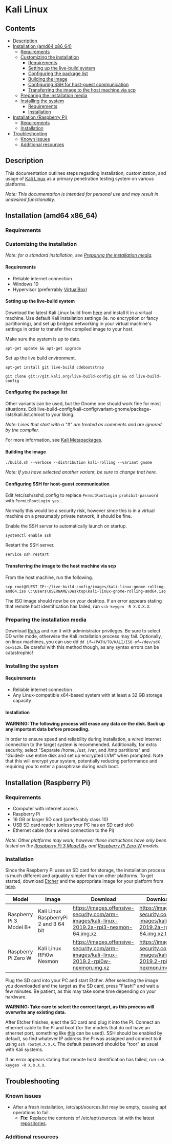 # Kali Linux

## Contents

- [Description](#description)
- [Installation (amd64 x86_64)](#installation-amd64-x86-64)
    - [Requirements](#requirements)
    - [Customizing the installation](#customizing-the-installation)
        - [Requirements](#requirements-1)
        - [Setting up the live-build system](#setting-up-the-live-build-system)
        - [Configuring the package list](#configuring-the-package-list)
        - [Building the image](#building-the-image)
        - [Configuring SSH for host-guest communication](#configuring-ssh-for-host-guest-communication)
        - [Transferring the image to the host machine via scp](#transferring-the-image-to-the-host-machine-via-scp)
    - [Preparing the installation media](#preparing-the-installation-media)
    - [Installing the system](#installing-the-system)
        - [Requirements](#requirements-2)
        - [Installation](#installation)
- [Installation (Raspberry Pi)](#installation-raspberry-pi)
    - [Requirements](#requirements-3)
    - [Installation](#installation-1)
- [Troubleshooting](#troubleshooting)
    - [Known issues](#known-issues)
    - [Additional resources](#additional-resources)

## Description

This documentation outlines steps regarding installation, customization, and usage of [Kali Linux](https://www.kali.org/) as a primary penetration testing system on various platforms.

*Note: This documentation is intended for personal use and may result in undesired functionality.*

## Installation (amd64 x86_64)

### Requirements

### Customizing the installation

*Note: for a standard installation, see [Preparing the installation media](#preparing-the-installation-media).*

#### Requirements

- Reliable internet connection
- Windows 10
- Hypervisor (preferrably [VirtualBox](https://www.virtualbox.org/))

#### Setting up the live-build system

Download the latest Kali Linux build from [here](https://www.kali.org/downloads/) and install it in a virtual machine. Use default Kali installation settings (ie. no encryption or fancy partitioning), and set up bridged networking in your virtual machine's settings in order to transfer the compiled image to your host.

Make sure the system is up to date.

`apt-get update && apt-get upgrade`

Set up the live build environment.

`apt-get install git live-build cdebootstrap`

`git clone git://git.kali.org/live-build-config.git && cd live-build-config`

#### Configuring the package list

Other variants can be used, but the Gnome one should work fine for most situations. Edit live-build-config/kali-config/variant-gnome/package-lists/kali.list.chroot to your liking.

*Note: Lines that start with a "#" are treated as comments and are ignored by the compiler.*

For more information, see [Kali Metapackages](https://tools.kali.org/kali-metapackages).

#### Building the image

`./build.sh --verbose --distribution kali-rolling --variant gnome`

*Note: If you have selected another variant, be sure to change that here.*

#### Configuring SSH for host-guest communication

Edit /etc/ssh/sshd_config to replace `PermitRootLogin prohibit-password` with `PermitRootLogin yes.`.

Normally this would be a security risk, however since this is in a virtual machine on a presumably private network, it should be fine.

Enable the SSH server to automatically launch on startup.

`systemctl enable ssh`

Restart the SSH server.

`service ssh restart`

#### Transferring the image to the host machine via scp

From the host machine, run the following.

`scp root@GUEST_IP:~/live-build-config/images/kali-linux-gnome-rolling-amd64.iso C:\Users\USERNAME\Desktop\kali-linux-gnome-rolling-amd64.iso`

The ISO image should now be on your desktop. If an error appears stating that remote host identification has failed, run `ssh-keygen -R X.X.X.X`.

### Preparing the installation media

Download [Rufus](https://rufus.ie/) and run it with administrator privileges. Be sure to select DD write mode, otherwise the Kali installation process may fail. Optionally, on linux machines, you can use dd `dd if=/PATH/TO/KALI/ISO of=/dev/sdX bs=512k`. Be careful with this method though, as any syntax errors can be catastrophic!

### Installing the system

#### Requirements

- Reliable internet connection
- Any Linux-compatible x64-based system with at least a 32 GB storage capacity

#### Installation

**WARNING: The following process will erase any data on the disk. Back up any important data before proceeding.**

In order to ensure speed and reliability during installation, a wired internet connection to the target system is recommended. Additionally, for extra security, select "Separate /home, /usr, /var, and /tmp partitions" and "Guided- use entire disk and set up encrypted LVM" when prompted. Note that this will encrypt your system, potentially reducing performance and requiring you to enter a passphrase during each boot.

## Installation (Raspberry Pi)

### Requirements

- Computer with internet access
- Raspberry Pi
- 16 GB or larger SD card (prefferably class 10)
- USB SD card reader (unless your PC has an SD card slot)
- Ethernet cable (for a wired connection to the Pi)

*Note: Other platforms may work, however these instructions have only been tested on the [Raspberry Pi 3 Model B+](https://www.raspberrypi.org/products/raspberry-pi-3-model-b-plus/) and [Raspberry Pi Zero W](https://www.raspberrypi.org/products/raspberry-pi-zero-w/) models.*

### Installation

Since the Raspberry Pi uses an SD card for storage, the installation process is much different and arguably simpler than on other platforms. To get started, download [Etcher](https://www.balena.io/etcher/) and the appropriate image for your platform from [here](https://www.offensive-security.com/kali-linux-arm-images/).

| Model          	        | Image                                 	| Download                                                                                  	| Download (torrent)
| ------------------------- | ----------------------------------------- | --------------------------------------------------------------------------------------------- |---------------------------------------------------------------------------------------------------
| Raspberry Pi 3 Model B+ 	| Kali Linux RaspberryPi 2 and 3 64 bit 	| https://images.offensive-security.com/arm-images/kali-linux-2019.2a-rpi3-nexmon-64.img.xz 	| https://images.offensive-security.com/arm-images/kali-linux-2019.2a-rpi3-nexmon-64.img.xz.torrent
| Raspberry Pi Zero W     	| Kali Linux RPi0w Nexmon               	| https://images.offensive-security.com/arm-images/kali-linux-2019.2-rpi0w-nexmon.img.xz    	| https://images.offensive-security.com/arm-images/kali-linux-2019.2-rpi0w-nexmon.img.xz.torrent

Plug the SD card into your PC and start Etcher. After selecting the image you downloaded and the target as the SD card, press "Flash!" and wait a few minutes. Be patient, as this may take some time depending on your hardware.

**WARNING: Take care to select the correct target, as this process will overwrite any existing data.**

After Etcher finishes, eject the SD card and plug it into the Pi. Connect an ethernet cable to the Pi and boot (for the models that do not have an ethernet port, something like [this](https://www.adafruit.com/product/2992?gclid=EAIaIQobChMI4uf__Z3R4wIVhtlkCh13Dw9XEAQYCCABEgL1DPD_BwE) can be used). SSH should be enabled by default, so find whatever IP address the Pi was assigned and connect to it using `ssh root@X.X.X.X`. The default password should be "toor" as usual with Kali systems.

If an error appears stating that remote host identification has failed, run `ssh-keygen -R X.X.X.X`.

## Troubleshooting

### Known issues

- After a fresh installation, /etc/apt/sources.list may be empty, causing apt operations to fail.
    - **Fix:** Replace the contents of /etc/apt/sources.list with the latest [repositories](https://docs.kali.org/general-use/kali-linux-sources-list-repositories).

### Additional resources

